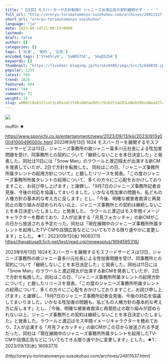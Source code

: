 ```yaml
---
title: "【注目】モスバーガーが方針転換‼ ジャニーズ出演広告の契約継続せず・・・ "
full_url: "http://oreryu-torimatomenyu-susokuhou.com/archives/24811537.html"
short_url: "oreryu-torimatomenyu-susokuhou"
language: "ja"
date: 2023-09-14T21:00:53+0900
lastmod: 
draft: false
author: []
categories: []
tags: ['出演', '契約', '広告']
encoded_tags: ['5Ye65ryU', '5aWR57SE', '5bqD5ZGK']
keywords: []
thumbnail: "https://livedoor.blogimg.jp/hiroki0405/imgs/5/c/5c6d4839.jpg"
popular: 1255
latest: 769
trend: 1620
featured: 604
views: 744
comments: 71
weight: 14
slug: aHR0cC8vb3Jlcnl1LXRvcmltYXRvbWVueXUtc3Vzb2t1aG91LmNvbS9hcmNoaXZlcy8yNDgxMTUzNy5odG1s
---
```


![](https://livedoor.blogimg.jp/hiroki0405/imgs/5/c/5c6d4839.jpg)

<div><p>muffin ★ </p><a target='_blank' href='https//www.sponichi.co.jp/entertainment/news/2023/09/13/kiji/20230913s00041000496000c.html'>https//www.sponichi.co.jp/entertainment/news/2023/09/13/kiji/20230913s00041000496000c.html</a> 2023年9月13日 1624 モスバーガーを展開するモスフードサービスは13日、ジャニーズ事務所の故ジャニー喜多川元社長による性加害問題を受け、同事務所との契約について「継続しないことを本日決定した」と発表した。同社は11日には「Snow Man」のラウールと渡辺翔太が出演する新CMを発表していたが、2日で方針を転換した。 同社はこの日、「ジャニーズ事務所所属タレントの起用方針について」と題したリリースを発表。「この度のジャニーズ事務所所属タレントの起用について、多くの方々にご心配をおかけしておりますこと、お詫び申し上げます」と謝罪し、「9月7日のジャニーズ事務所記者会見後、今後の対応を協議してまいりました。いかなる性加害の問題も、私どもの人権方針の基本的な考え方に反します」とし、「今後、明確な被害者救済と再発防止の取り組みが認められない以上、ジャニーズ事務所との契約は継続しないことを本日決定いたしました」と発表した。 ラウールと渡辺はモス年間イメージキャラクターを務めており、2人が出演する「月見フォカッチャ」の新CMがこの日から放送される予定だった。同社は「現在展開中のジャニーズ事務所所属タレントを起用したTV-CMや店頭広告などについてもできる限り速やかに変更します」とした。 ★1：2023/09/13(水) 160837.15 <a target='_blank' href='https//hayabusa9.5ch.net/test/read.cgi/mnewsplus/1694595318/'>https//hayabusa9.5ch.net/test/read.cgi/mnewsplus/1694595318/</a> <p>2023年9月13日 1624モスバーガーを展開するモスフードサービスは13日、ジャニーズ事務所の故ジャニー喜多川元社長による性加害問題を受け、同事務所との契約について「継続しないことを本日決定した」と発表した。同社は11日には「Snow Man」のラウールと渡辺翔太が出演する新CMを発表していたが、2日で方針を転換した。同社はこの日、「ジャニーズ事務所所属タレントの起用方針について」と題したリリースを発表。「この度のジャニーズ事務所所属タレントの起用について、多くの方々にご心配をおかけしておりますこと、お詫び申し上げます」と謝罪し、「9月7日のジャニーズ事務所記者会見後、今後の対応を協議してまいりました。いかなる性加害の問題も、私どもの人権方針の基本的な考え方に反します」とし、「今後、明確な被害者救済と再発防止の取り組みが認められない以上、ジャニーズ事務所との契約は継続しないことを本日決定いたしました」と発表した。ラウールと渡辺はモス年間イメージキャラクターを務めており、2人が出演する「月見フォカッチャ」の新CMがこの日から放送される予定だった。同社は「現在展開中のジャニーズ事務所所属タレントを起用したTV-CMや店頭広告などについてもできる限り速やかに変更します」とした。★1：2023/09/13(水) 160837.15</p></div>

(http//oreryu-torimatomenyu-susokuhou.com/archives/24811537.html)
